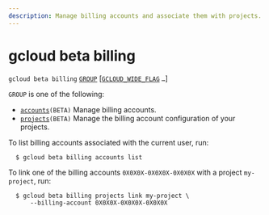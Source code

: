 ```yaml
---
description: Manage billing accounts and associate them with projects.
---
```


# gcloud beta billing

 `gcloud beta billing` [`GROUP`](https://cloud.google.com/sdk/gcloud/reference/beta/billing/#GROUP) \[[`GCLOUD_WIDE_FLAG`](https://cloud.google.com/sdk/gcloud/reference/beta/billing/#GCLOUD-WIDE-FLAGS) `…`\]

 `GROUP` is one of the following:

* [`accounts`](https://cloud.google.com/sdk/gcloud/reference/beta/billing/accounts)`(BETA)` Manage billing accounts.
* [`projects`](https://cloud.google.com/sdk/gcloud/reference/beta/billing/projects)`(BETA)` Manage the billing account configuration of your projects.

 To list billing accounts associated with the current user, run:

```text
  $ gcloud beta billing accounts list
```

To link one of the billing accounts `0X0X0X-0X0X0X-0X0X0X` with a project `my-project`, run:

```text
  $ gcloud beta billing projects link my-project \
      --billing-account 0X0X0X-0X0X0X-0X0X0X
```



